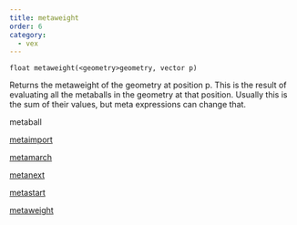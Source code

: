 ```yaml
---
title: metaweight
order: 6
category:
  - vex
---
```


`float metaweight(<geometry>geometry, vector p)`

Returns the metaweight of the geometry at position p.
This is the result of evaluating all the metaballs in the
geometry at that position. Usually this is the sum of their
values, but meta expressions can change that.

metaball

[metaimport](metaimport.html)

[metamarch](metamarch.html)

[metanext](metanext.html)

[metastart](metastart.html)

[metaweight](metaweight.html)
